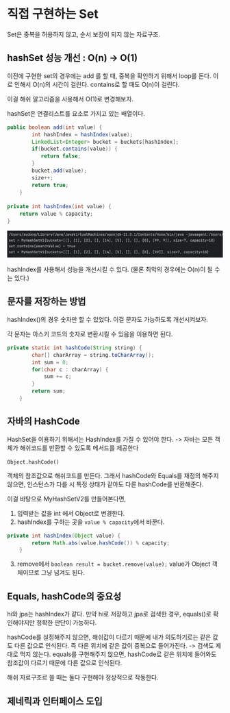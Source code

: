 # 직접 구현하는 Set
Set은 중복을 허용하지 않고, 순서 보장이 되지 않는 자료구조.

## hashSet 성능 개선 : O(n) -> O(1)
이전에 구현한 set의 경우에는 add 를 할 때, 중복을 확인하기 위해서 loop를 돈다.
이로 인해서 O(n)의 시간이 걸린다.
contains로 할 때도 O(n)이 걸린다.

이걸 해쉬 알고리즘을 사용해서 O(1)로 변경해보자.

hashSet은 연결리스트를 요소로 가지고 있는 배열이다.

```java
public boolean add(int value) {
        int hashIndex = hashIndex(value);
        LinkedList<Integer> bucket = buckets[hashIndex];
        if(bucket.contains(value)) {
           return false;
        }
        bucket.add(value);
        size++;
        return true;
    }

private int hashIndex(int value) {
    return value % capacity;
}
```

![img.png](img.png)

hashIndex를 사용해서 성능을 개선시킬 수 있다. (물론 최악의 경우에는 O(n)이 될 수는 있다.)

## 문자를 저장하는 방법
hashIndex()의 경우 숫자만 할 수 있었다. 이걸 문자도 가능하도록 개선시켜보자.

각 문자는 아스키 코드의 숫자로 변환시킬 수 있음을 이용하면 된다.
```java
private static int hashCode(String string) {
        char[] charArray = string.toCharArray();
        int sum = 0;
        for(char c : charArray) {
            sum += c;
        }
        return sum;
    }
```

## 자바의 HashCode
HashSet을 이용하기 위해서는 HashIndex를 가질 수 있어야 한다.
-> 자바는 모든 객체가 해쉬코드를 반환할 수 있도록 메서드를 제공한다

`Object.hashCode()`

객체의 참조값으로 해쉬코드를 만든다. 그래서 hashCode와 Equals를 재정의 해주지 않으면, 인스턴스가 다를 시 특정 상태가 같아도 다른 hashCode를 반환해준다.


이걸 바탕으로 MyHashSetV2를 만들어본다면, 
1) 입력받는 값을 int 에서 Object로 변경한다.
2) hashIndex를 구하는 곳을 `value % capacity`에서 바꾼다.
```java
private int hashIndex(Object value) {
        return Math.abs(value.hashCode()) % capacity;
    }
```
3) remove에서 `boolean result = bucket.remove(value);` value가 Object 객체이므로 그냥 넘겨도 된다.

## Equals, hashCode의 중요성
hi와 jpa는 hashIndex가 같다. 만약 hi로 저장하고 jpa로 검색한 경우, equals()로 확인해야지만 정확한 판단이 가능하다.

hashCode를 설정해주지 않으면, 해쉬값이 다르기 때문에 내가 의도하기로는 같은 값도 다른 값으로 인식된다.
즉 다른 위치에 같은 값이 중복으로 들어가진다. -> 검색도 제대로 먹지 않는다.
equals를 구현해주지 않으면, hashCode로 같은 위치에 들어와도 참조값이 다르기 때문에 다른 값으로 인식된다.

해쉬 자료구조르 쓸 때는 둘다 구현해야 정상적으로 작동한다.

## 제네릭과 인터페이스 도입


